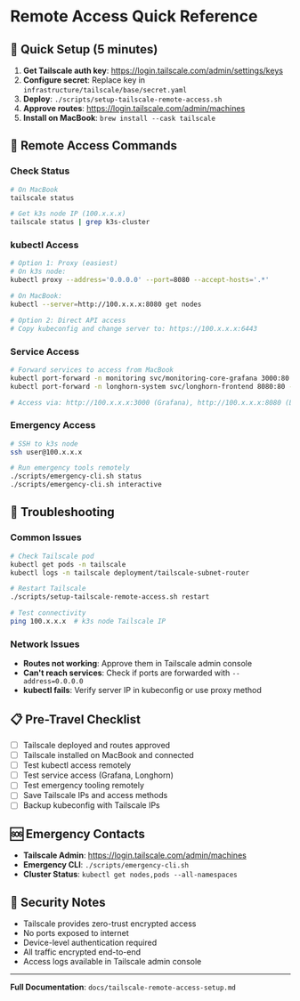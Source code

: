 # Remote Access Quick Reference

## 🚀 Quick Setup (5 minutes)

1. **Get Tailscale auth key**: https://login.tailscale.com/admin/settings/keys
2. **Configure secret**: Replace key in `infrastructure/tailscale/base/secret.yaml`
3. **Deploy**: `./scripts/setup-tailscale-remote-access.sh`
4. **Approve routes**: https://login.tailscale.com/admin/machines
5. **Install on MacBook**: `brew install --cask tailscale`

## 📱 Remote Access Commands

### Check Status
```bash
# On MacBook
tailscale status

# Get k3s node IP (100.x.x.x)
tailscale status | grep k3s-cluster
```

### kubectl Access
```bash
# Option 1: Proxy (easiest)
# On k3s node:
kubectl proxy --address='0.0.0.0' --port=8080 --accept-hosts='.*'

# On MacBook:
kubectl --server=http://100.x.x.x:8080 get nodes

# Option 2: Direct API access
# Copy kubeconfig and change server to: https://100.x.x.x:6443
```

### Service Access
```bash
# Forward services to access from MacBook
kubectl port-forward -n monitoring svc/monitoring-core-grafana 3000:80 --address=0.0.0.0
kubectl port-forward -n longhorn-system svc/longhorn-frontend 8080:80 --address=0.0.0.0

# Access via: http://100.x.x.x:3000 (Grafana), http://100.x.x.x:8080 (Longhorn)
```

### Emergency Access
```bash
# SSH to k3s node
ssh user@100.x.x.x

# Run emergency tools remotely
./scripts/emergency-cli.sh status
./scripts/emergency-cli.sh interactive
```

## 🔧 Troubleshooting

### Common Issues
```bash
# Check Tailscale pod
kubectl get pods -n tailscale
kubectl logs -n tailscale deployment/tailscale-subnet-router

# Restart Tailscale
./scripts/setup-tailscale-remote-access.sh restart

# Test connectivity
ping 100.x.x.x  # k3s node Tailscale IP
```

### Network Issues
- **Routes not working**: Approve them in Tailscale admin console
- **Can't reach services**: Check if ports are forwarded with `--address=0.0.0.0`
- **kubectl fails**: Verify server IP in kubeconfig or use proxy method

## 📋 Pre-Travel Checklist

- [ ] Tailscale deployed and routes approved
- [ ] Tailscale installed on MacBook and connected
- [ ] Test kubectl access remotely
- [ ] Test service access (Grafana, Longhorn)
- [ ] Test emergency tooling remotely
- [ ] Save Tailscale IPs and access methods
- [ ] Backup kubeconfig with Tailscale IPs

## 🆘 Emergency Contacts

- **Tailscale Admin**: https://login.tailscale.com/admin/machines
- **Emergency CLI**: `./scripts/emergency-cli.sh`
- **Cluster Status**: `kubectl get nodes,pods --all-namespaces`

## 🔐 Security Notes

- Tailscale provides zero-trust encrypted access
- No ports exposed to internet
- Device-level authentication required
- All traffic encrypted end-to-end
- Access logs available in Tailscale admin console

---

**Full Documentation**: `docs/tailscale-remote-access-setup.md`